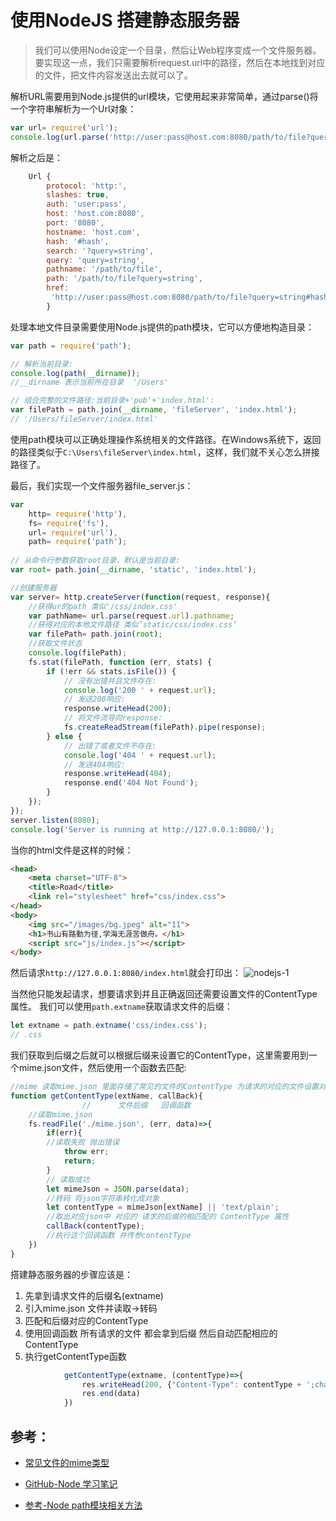 # 使用NodeJS 搭建静态服务器
>我们可以使用Node设定一个目录，然后让Web程序变成一个文件服务器。要实现这一点，我们只需要解析request.url中的路径，然后在本地找到对应的文件，把文件内容发送出去就可以了。

解析URL需要用到Node.js提供的url模块，它使用起来非常简单，通过parse()将一个字符串解析为一个Url对象：
```js
var url= require('url');
console.log(url.parse('http://user:pass@host.com:8080/path/to/file?query=string#hash'));

```
解析之后是：
```js
    Url {
        protocol: 'http:',
        slashes: true,
        auth: 'user:pass',
        host: 'host.com:8080',
        port: '8080',
        hostname: 'host.com',
        hash: '#hash',
        search: '?query=string',
        query: 'query=string',
        pathname: '/path/to/file',
        path: '/path/to/file?query=string',
        href:
         'http://user:pass@host.com:8080/path/to/file?query=string#hash' 
        }
```
处理本地文件目录需要使用Node.js提供的path模块，它可以方便地构造目录：
```js
var path = require('path');

// 解析当前目录:
console.log(path(__dirname));
//__dirname 表示当前所在目录  '/Users'

// 组合完整的文件路径:当前目录+'pub'+'index.html':
var filePath = path.join(__dirname, 'fileServer', 'index.html');
// '/Users/fileServer/index.html'
```

使用path模块可以正确处理操作系统相关的文件路径。在Windows系统下，返回的路径类似于`C:\Users\fileServer\index.html`，这样，我们就不关心怎么拼接路径了。

最后，我们实现一个文件服务器file_server.js：
```js
var 
    http= require('http'),
    fs= require('fs'),
    url= require('url'),
    path= require('path');
    
// 从命令行参数获取root目录，默认是当前目录:
var root= path.join(__dirname, 'static', 'index.html');

//创建服务器
var server= http.createServer(function(request, response){
    //获得ur的path 类似'/css/index.css'
    var pathName= url.parse(request.url).pathname;
    //获得对应的本地文件路径 类似’static/css/index.css‘
    var filePath= path.join(root);
    //获取文件状态
    console.log(filePath);
    fs.stat(filePath, function (err, stats) {
        if (!err && stats.isFile()) {
            // 没有出错并且文件存在:
            console.log('200 ' + request.url);
            // 发送200响应:
            response.writeHead(200);
            // 将文件流导向response:
            fs.createReadStream(filePath).pipe(response);
        } else {
            // 出错了或者文件不存在:
            console.log('404 ' + request.url);
            // 发送404响应:
            response.writeHead(404);
            response.end('404 Not Found');
        }
    });
});
server.listen(8080);
console.log('Server is running at http://127.0.0.1:8080/');
```
当你的html文件是这样的时候：
```html
<head>
    <meta charset="UTF-8">
    <title>Road</title>
    <link rel="stylesheet" href="css/index.css">
</head>
<body>
    <img src="/images/bg.jpeg" alt="11">
    <h1>书山有路勤为径,学海无涯苦做舟。</h1>
    <script src="js/index.js"></script>
</body>
```
然后请求`http://127.0.0.1:8080/index.html`就会打印出：
![nodejs-1](https://gitee.com/zhangningle/imgs/raw/master/blog/Node/nodejs-1.png)

当然他只能发起请求，想要请求到并且正确返回还需要设置文件的ContentType属性。
我们可以使用`path.extname`获取请求文件的后缀：
```js
let extname = path.extname('css/index.css');
// .css
```
我们获取到后缀之后就可以根据后缀来设置它的ContentType，这里需要用到一个mime.json文件，然后使用一个函数去匹配:
```js
//mime 读取mime.json 里面存储了常见的文件的ContentType 为请求的对应的文件设置对应的 ContentType 属性
function getContentType(extName, callBack){
                //      文件后缀   回调函数
    //读取mime.json
    fs.readFile('./mime.json', (err, data)=>{
        if(err){
        //读取失败 抛出错误
            throw err;
            return;
        }
        // 读取成功
        let mimeJson = JSON.parse(data);
        //转码 将json字符串转化成对象
        let contentType = mimeJson[extName] || 'text/plain';
        //取出对应json中 对应的 请求的后缀的相匹配的 ContentType 属性
        callBack(contentType);
        //执行这个回调函数 并传参contentType
    })
}
```
搭建静态服务器的步骤应该是：
1. 先拿到请求文件的后缀名(extname)
2.  引入mime.json 文件并读取->转码
3. 匹配和后缀对应的ContentType
4. 使用回调函数 所有请求的文件 都会拿到后缀 然后自动匹配相应的ContentType
5. 执行getContentType函数


```js
            getContentType(extname, (contentType)=>{
                res.writeHead(200, {"Content-Type": contentType + ';charset=UTF-8'})
                res.end(data)
            })
```
## 参考：
- [常见文件的mime类型](https://blog.csdn.net/kuangshp128/article/details/75207984)
- [GitHub-Node 学习笔记](https://github.com/AnsonZnl/StudyNodeJS/blob/master/%E8%AF%BE%E7%A8%8B%E7%AC%94%E8%AE%B0/%E8%AF%BE%E6%97%B666-%E8%AF%BE%E6%97%B671%E7%AC%94%E8%AE%B0.md)

- [参考-Node path模块相关方法](https://www.cnblogs.com/xxchi/p/6382892.html)